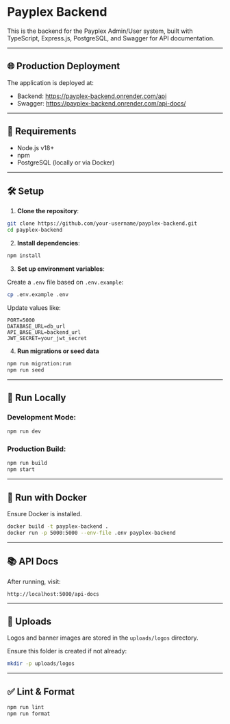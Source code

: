 # Payplex Backend

This is the backend for the Payplex Admin/User system, built with TypeScript, Express.js, PostgreSQL, and Swagger for API documentation.

---

## 🌐 Production Deployment

The application is deployed at:
- Backend: https://payplex-backend.onrender.com/api
- Swagger: https://payplex-backend.onrender.com/api-docs/

---

## 🚀 Requirements

- Node.js v18+
- npm
- PostgreSQL (locally or via Docker)

---

## 🛠 Setup

1. **Clone the repository**:

```bash
git clone https://github.com/your-username/payplex-backend.git
cd payplex-backend
```

2. **Install dependencies**:

```bash
npm install
```

3. **Set up environment variables**:

Create a `.env` file based on `.env.example`:

```bash
cp .env.example .env
```

Update values like:

```
PORT=5000
DATABASE_URL=db_url
API_BASE_URL=backend_url
JWT_SECRET=your_jwt_secret
```

4. **Run migrations or seed data**

```bash
npm run migration:run
npm run seed
```

---

## 🧪 Run Locally

### Development Mode:

```bash
npm run dev
```

### Production Build:

```bash
npm run build
npm start
```

---

## 🐳 Run with Docker

Ensure Docker is installed.

```bash
docker build -t payplex-backend .
docker run -p 5000:5000 --env-file .env payplex-backend
```

---

## 📚 API Docs

After running, visit:

```
http://localhost:5000/api-docs
```

---

## 📁 Uploads

Logos and banner images are stored in the `uploads/logos` directory.

Ensure this folder is created if not already:

```bash
mkdir -p uploads/logos
```

---

## ✅ Lint & Format

```bash
npm run lint
npm run format
```
